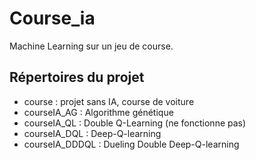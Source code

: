 # Course_ia
Machine Learning sur un jeu de course.

## Répertoires du projet

* course : projet sans IA, course de voiture
* courseIA_AG : Algorithme génétique
* courseIA_QL : Double Q-Learning (ne fonctionne pas)
* courseIA_DQL : Deep-Q-learning
* courseIA_DDDQL : Dueling Double Deep-Q-learning

